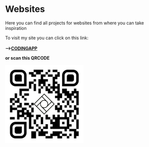 # Websites
Here you can find all projects for websites from where you can take inspiration

To visit my site you can click on this link:
<br>
<br>
<strong>--><strong><a href="https://codingapp.net/"><strong>CODINGAPP<strong></a>
<br>
<p>or scan this QRCODE</p>
<img src="images/QRCode/qr-code.png" style="width: 50%;">


